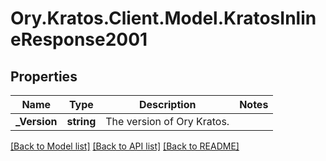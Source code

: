 # Ory.Kratos.Client.Model.KratosInlineResponse2001

## Properties

Name | Type | Description | Notes
------------ | ------------- | ------------- | -------------
**_Version** | **string** | The version of Ory Kratos. | 

[[Back to Model list]](../README.md#documentation-for-models) [[Back to API list]](../README.md#documentation-for-api-endpoints) [[Back to README]](../README.md)

